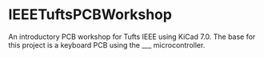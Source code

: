 # IEEETuftsPCBWorkshop
An introductory PCB workshop for Tufts IEEE using KiCad 7.0. The base for this project is a keyboard PCB using the ___ microcontroller.
